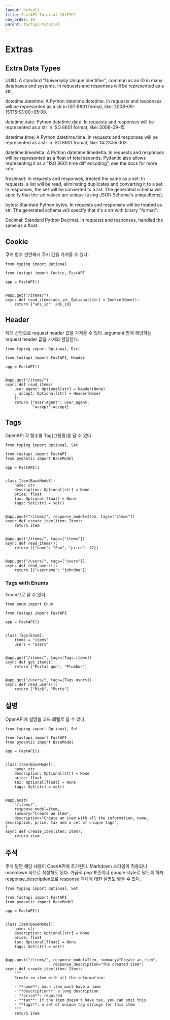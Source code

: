 ```yaml
---
layout: default
title: FastAPI Tutorial 10(ETC)
nav_order: 10
parent: fastapi-tutorial
---
```

                

# Extras
## Extra Data Types

UUID: 
A standard "Universally Unique Identifier", common as an ID in many databases and systems. 
In requests and responses will be represented as a str.

datetime.datetime:
A Python datetime.datetime.
In requests and responses will be represented as a str in ISO 8601 format, like: 2008-09-15T15:53:00+05:00.

datetime.date:
Python datetime.date.
In requests and responses will be represented as a str in ISO 8601 format, like: 2008-09-15.

datetime.time:
A Python datetime.time.
In requests and responses will be represented as a str in ISO 8601 format, like: 14:23:55.003.

datetime.timedelta:
A Python datetime.timedelta.
In requests and responses will be represented as a float of total seconds.
Pydantic also allows representing it as a "ISO 8601 time diff encoding", see the docs for more info.

frozenset:
In requests and responses, treated the same as a set:
In requests, a list will be read, eliminating duplicates and converting it to a set.
In responses, the set will be converted to a list.
The generated schema will specify that the set values are unique (using JSON Schema's uniqueItems).

bytes:
Standard Python bytes.
In requests and responses will be treated as str.
The generated schema will specify that it's a str with binary "format".

Decimal:
Standard Python Decimal.
In requests and responses, handled the same as a float.


## Cookie
쿠키 함수 선언해서 쿠키 값을 가져올 수 있다.


```
from typing import Optional

from fastapi import Cookie, FastAPI

app = FastAPI()


@app.get("/items/")
async def read_items(ads_id: Optional[str] = Cookie(None)):
    return {"ads_id": ads_id}
```

## Header
헤더 선언으로 request header 값을 가져올 수 있다.
argument 명에 해당하는 request header 값을 가져와 할당한다.

```
from typing import Optional, Dict

from fastapi import FastAPI, Header

app = FastAPI()


@app.get("/items/")
async def read_items(
    user_agent: Optional[str] = Header(None)
    , accept: Optional[str] = Header(None)
    ):
    return {"User-Agent": user_agent, 
            "accept":accept}
```

## Tags
OpenAPI 각 함수별 Tag(그룹핑)를 달 수 있다.

```
from typing import Optional, Set

from fastapi import FastAPI
from pydantic import BaseModel

app = FastAPI()


class Item(BaseModel):
    name: str
    description: Optional[str] = None
    price: float
    tax: Optional[float] = None
    tags: Set[str] = set()


@app.post("/items/", response_model=Item, tags=["items"])
async def create_item(item: Item):
    return item


@app.get("/items/", tags=["items"])
async def read_items():
    return [{"name": "Foo", "price": 42}]


@app.get("/users/", tags=["users"])
async def read_users():
    return [{"username": "johndoe"}]
```

### Tags with Enums
Enum으로 달 수 있다.

```
from enum import Enum

from fastapi import FastAPI

app = FastAPI()


class Tags(Enum):
    items = "items"
    users = "users"


@app.get("/items/", tags=[Tags.items])
async def get_items():
    return ["Portal gun", "Plumbus"]


@app.get("/users/", tags=[Tags.users])
async def read_users():
    return ["Rick", "Morty"]
```

## 설명
OpenAPI에 설명을 코드 레벨로 달 수 있다.

```
from typing import Optional, Set

from fastapi import FastAPI
from pydantic import BaseModel

app = FastAPI()


class Item(BaseModel):
    name: str
    description: Optional[str] = None
    price: float
    tax: Optional[float] = None
    tags: Set[str] = set()


@app.post(
    "/items/",
    response_model=Item,
    summary="Create an item",
    description="Create an item with all the information, name, description, price, tax and a set of unique tags",
)
async def create_item(item: Item):
    return item
```

## 주석
주석 달면 해당 내용이 OpenAPI에 추가된다. Markdown 스타일이 적용되니 markdown 식으로 작성해도 된다.
가급적 pep 표준이나 google style로 달도록 하자. 
response_description으로 response 객체에 대한 설명도 넣을 수 있다.

```
from typing import Optional, Set

from fastapi import FastAPI
from pydantic import BaseModel

app = FastAPI()


class Item(BaseModel):
    name: str
    description: Optional[str] = None
    price: float
    tax: Optional[float] = None
    tags: Set[str] = set()


@app.post("/items/", response_model=Item, summary="Create an item",
                     response_description="The created item")
async def create_item(item: Item):
    """
    Create an item with all the information:

    - **name**: each item must have a name
    - **description**: a long description
    - **price**: required
    - **tax**: if the item doesn't have tax, you can omit this
    - **tags**: a set of unique tag strings for this item
    """
    return item

```